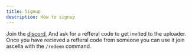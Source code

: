 ```yaml
---
title: Signup
description: How to signup
---
```


Join the [discord](https://discord.gg/KkMKCchJb8), And ask for a refferal code to get invited to the uploader.
Once you have recieved a refferal code from someone you can use it join ascella with the `/redeem` command.
